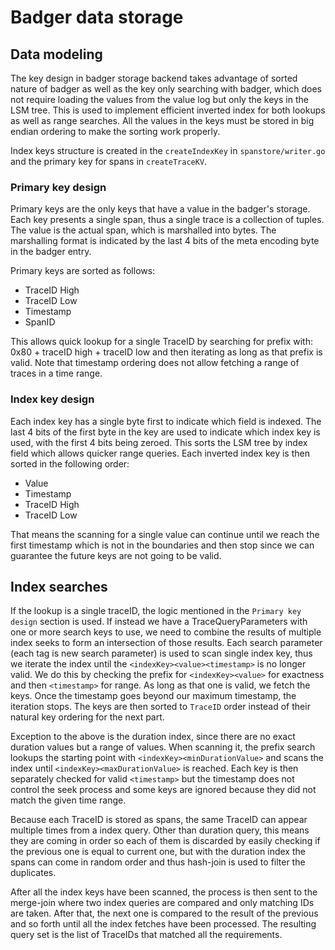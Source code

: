 # Badger data storage

## Data modeling

The key design in badger storage backend takes advantage of sorted nature of badger as well as the key only searching with badger, which does not require loading the values from the value log but only the keys in the LSM tree. This is used to implement efficient inverted index for both lookups as well as range searches. All the values in the keys must be stored in big endian ordering to make the sorting work properly.

Index keys structure is created in the ``createIndexKey`` in ``spanstore/writer.go`` and the primary key for spans in ``createTraceKV``.

### Primary key design

Primary keys are the only keys that have a value in the badger's storage. Each key presents a single span, thus a single trace is a collection of tuples. The value is the actual span, which is marshalled into bytes. The marshalling format is indicated by the last 4 bits of the meta encoding byte in the badger entry. 

Primary keys are sorted as follows:

* TraceID High
* TraceID Low
* Timestamp
* SpanID

This allows quick lookup for a single TraceID by searching for prefix with: 0x80 + traceID high + traceID low and then iterating as long as that prefix is valid. Note that timestamp ordering does not allow fetching a range of traces in a time range. 

### Index key design

Each index key has a single byte first to indicate which field is indexed. The last 4 bits of the first byte in the key are used to indicate which index key is used, with the first 4 bits being zeroed. This sorts the LSM tree by index field which allows quicker range queries. Each inverted index key is then sorted in the following order:

* Value
* Timestamp
* TraceID High
* TraceID Low

That means the scanning for a single value can continue until we reach the first timestamp which is not in the boundaries and then stop since we can guarantee the future keys are not going to be valid. 

## Index searches

If the lookup is a single traceID, the logic mentioned in the ``Primary key design`` section is used. If instead we have a TraceQueryParameters with one or more search keys to use, we need to combine the results of multiple index seeks to form an intersection of those results. Each search parameter (each tag is new search parameter) is used to scan single index key, thus we iterate the index until the ``<indexKey><value><timestamp>`` is no longer valid. We do this by checking the prefix for ``<indexKey><value>`` for exactness and then ``<timestamp>`` for range. As long as that one is valid, we fetch the keys. Once the timestamp goes beyond our maximum timestamp, the iteration stops. The keys are then sorted to ``TraceID`` order instead of their natural key ordering for the next part.

Exception to the above is the duration index, since there are no exact duration values but a range of values. When scanning it, the prefix search lookups the starting point with ``<indexKey><minDurationValue>`` and scans the index until ``<indexKey><maxDurationValue>`` is reached. Each key is then separately checked for valid ``<timestamp>`` but the timestamp does not control the seek process and some keys are ignored because they did not match the given time range. 

Because each TraceID is stored as spans, the same TraceID can appear multiple times from a index query. Other than duration query, this means they are coming in order so each of them is discarded by easily checking if the previous one is equal to current one, but with the duration index the spans can come in random order and thus hash-join is used to filter the duplicates.

After all the index keys have been scanned, the process is then sent to the merge-join where two index queries are compared and only matching IDs are taken. After that, the next one is compared to the result of the previous and so forth until all the index fetches have been processed. The resulting query set is the list of TraceIDs that matched all the requirements. 